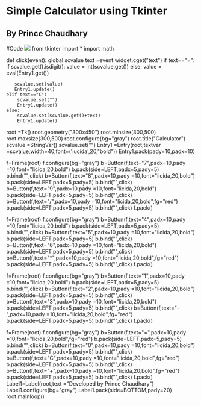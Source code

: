 # Simple Calculator using Tkinter
## By Prince Chaudhary
#Code
![](https://www.instagram.com/p/B9hUUf1HJ5vUSwJCgrxRbJwkcAlZt6dytRoHZM0/?igshid=1ttgoroe7ycr1)
from tkinter import *
import math

def click(event):
    global scvalue
    text =event.widget.cget("text")
    if text=="=":
       if scvalue.get().isdigit():
           value = int(scvalue.get())
       else:
           value = eval(Entry1.get())

       scvalue.set(value)
       Entry1.update() 
    elif text=="C":
        scvalue.set("")
        Entry1.update()
    else:
        scvalue.set(scvalue.get()+text)
        Entry1.update()


root =Tk()
root.geometry("300x450")
root.minsize(300,500)
root.maxsize(300,500)
root.configure(bg="gray")
root.title("Calculator")
scvalue =StringVar()
scvalue.set("")
Entry1 =Entry(root,textvar =scvalue,width=40,font=('lucida',20,"bold"))
Entry1.pack(pady=10,padx=10)

f=Frame(root)
f.configure(bg="gray")
b=Button(f,text="7",padx=10,pady =10,font="licida,20,bold")
b.pack(side=LEFT,padx=5,pady=5)
b.bind("<Button-1>",click)
b=Button(f,text="8",padx=10,pady =10,font="licida,20,bold")
b.pack(side=LEFT,padx=5,pady=5)
b.bind("<Button-1>",click)
b=Button(f,text="9",padx=10,pady =10,font="licida,20,bold")
b.pack(side=LEFT,padx=5,pady=5)
b.bind("<Button-1>",click)
b=Button(f,text="/",padx=10,pady =10,font="licida,20,bold",fg="red")
b.pack(side=LEFT,padx=5,pady=5)
b.bind("<Button-1>",click)
f.pack()


f=Frame(root)
f.configure(bg="gray")
b=Button(f,text="4",padx=10,pady =10,font="licida,20,bold")
b.pack(side=LEFT,padx=5,pady=5)
b.bind("<Button-1>",click)
b=Button(f,text="5",padx=10,pady =10,font="licida,20,bold")
b.pack(side=LEFT,padx=5,pady=5)
b.bind("<Button-1>",click)
b=Button(f,text="6",padx=10,pady =10,font="licida,20,bold")
b.pack(side=LEFT,padx=5,pady=5)
b.bind("<Button-1>",click)
b=Button(f,text="*",padx=10,pady =10,font="licida,20,bold",fg="red")
b.pack(side=LEFT,padx=5,pady=5)
b.bind("<Button-1>",click)
f.pack()

f=Frame(root)
f.configure(bg="gray")
b=Button(f,text="1",padx=10,pady =10,font="licida,20,bold")
b.pack(side=LEFT,padx=5,pady=5)
b.bind("<Button-1>",click)
b=Button(f,text="2",padx=10,pady =10,font="licida,20,bold")
b.pack(side=LEFT,padx=5,pady=5)
b.bind("<Button-1>",click)
b=Button(f,text="3",padx=10,pady =10,font="licida,20,bold")
b.pack(side=LEFT,padx=5,pady=5)
b.bind("<Button-1>",click)
b=Button(f,text="-",padx=10,pady =10,font="licida,20,bold",fg="red")
b.pack(side=LEFT,padx=5,pady=5)
b.bind("<Button-1>",click)
f.pack()


f=Frame(root)
f.configure(bg="gray")
b=Button(f,text="=",padx=10,pady =10,font="licida,20,bold",fg="red")
b.pack(side=LEFT,padx=5,pady=5)
b.bind("<Button-1>",click)
b=Button(f,text="0",padx=10,pady =10,font="licida,20,bold")
b.pack(side=LEFT,padx=5,pady=5)
b.bind("<Button-1>",click)
b=Button(f,text="C",padx=10,pady =10,font="licida,20,bold",fg="red")
b.pack(side=LEFT,padx=5,pady=5)
b.bind("<Button-1>",click)
b=Button(f,text="+",padx=10,pady =10,font="licida,20,bold",fg="red")
b.pack(side=LEFT,padx=5,pady=5)
b.bind("<Button-1>",click)
f.pack()
Label1=Label(root,text ="Developed by Prince Chaudhary")
Label1.configure(bg="gray")
Label1.pack(side=BOTTOM,pady=20)
root.mainloop()
